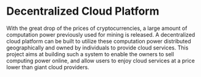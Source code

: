 # Decentralized Cloud Platform

With the great drop of the prices of cryptocurrencies, a large amount of computation
power previously used for mining is released. A decentralized cloud platform can be
built to utilize these computation power distributed geographically and owned by
individuals to provide cloud services. This project
aims at building such a system to enable the owners to sell computing power online,
and allow users to enjoy cloud services at a price lower than giant cloud providers.
